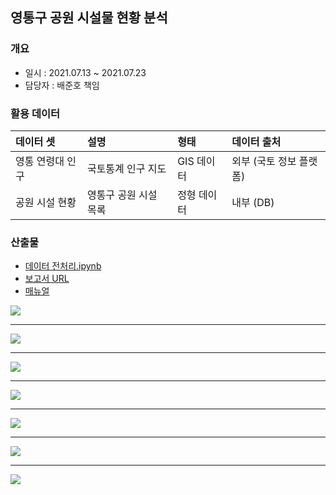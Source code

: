 ## 영통구 공원 시설물 현황 분석
### 개요
- 일시 : 2021.07.13 ~ 2021.07.23
- 담당자 : 배준호 책임

### 활용 데이터
| 데이터 셋             | 설명 | 형태 | 데이터 출처      |
| :-------------------- | :---- | :---------- | :--------------- |
| 영통 연령대 인구 | 국토통계 인구 지도  | GIS 데이터 | 외부 (국토 정보 플랫폼) |
| 공원 시설 현황 | 영통구 공원 시설 목록 | 정형 데이터 | 내부 (DB) |

### 산출물
 - [데이터 전처리.ipynb](https://github.com/juunho/Suwon-2021/blob/1efaab59d091e8b5b506ac389fa762e8a228d2f0/Data%20Visualization/4.%20%EC%98%81%ED%86%B5%EA%B5%AC%20%EA%B3%B5%EC%9B%90%20%EC%8B%9C%EC%84%A4%EB%AC%BC%20%ED%98%84%ED%99%A9%20%EB%B6%84%EC%84%9D/%EB%8D%B0%EC%9D%B4%ED%84%B0%20%EC%A0%84%EC%B2%98%EB%A6%AC.ipynb)
 - [보고서 URL](http://27.101.101.188:20007/studio/exported/411314beac154c238105793c1514b36bc54355e88d594fd19e2c2d38bb395668)
 - [매뉴얼](https://github.com/juunho/Suwon-2021/blob/a6f12f10e193c810fb2e70fa75cfa706458437c5/Data%20Visualization/4.%20%EC%98%81%ED%86%B5%EA%B5%AC%20%EA%B3%B5%EC%9B%90%20%EC%8B%9C%EC%84%A4%EB%AC%BC%20%ED%98%84%ED%99%A9%20%EB%B6%84%EC%84%9D/%EC%98%81%ED%86%B5%EA%B5%AC%20%EA%B3%B5%EC%9B%90%20%EC%8B%9C%EC%84%A4%EB%AC%BC%20%ED%98%84%ED%99%A9%20%EB%B6%84%EC%84%9D%20%EB%A7%A4%EB%89%B4%EC%96%BC.pdf)
 
<img src="https://github.com/juunho/Suwon-2021/blob/4cfb500a2ac933a43c2fb09ddf1603c4fb9fb987/Data%20Visualization/4.%20%EC%98%81%ED%86%B5%EA%B5%AC%20%EA%B3%B5%EC%9B%90%20%EC%8B%9C%EC%84%A4%EB%AC%BC%20%ED%98%84%ED%99%A9%20%EB%B6%84%EC%84%9D/IMAGE/IMG_1.PNG">

 ---
 
<img src="https://github.com/juunho/Suwon-2021/blob/4cfb500a2ac933a43c2fb09ddf1603c4fb9fb987/Data%20Visualization/4.%20%EC%98%81%ED%86%B5%EA%B5%AC%20%EA%B3%B5%EC%9B%90%20%EC%8B%9C%EC%84%A4%EB%AC%BC%20%ED%98%84%ED%99%A9%20%EB%B6%84%EC%84%9D/IMAGE/IMG_2.PNG">
 
---
 
<img src="https://github.com/juunho/Suwon-2021/blob/4cfb500a2ac933a43c2fb09ddf1603c4fb9fb987/Data%20Visualization/4.%20%EC%98%81%ED%86%B5%EA%B5%AC%20%EA%B3%B5%EC%9B%90%20%EC%8B%9C%EC%84%A4%EB%AC%BC%20%ED%98%84%ED%99%A9%20%EB%B6%84%EC%84%9D/IMAGE/IMG_3.PNG">
      
---
 
<img src="https://github.com/juunho/Suwon-2021/blob/4cfb500a2ac933a43c2fb09ddf1603c4fb9fb987/Data%20Visualization/4.%20%EC%98%81%ED%86%B5%EA%B5%AC%20%EA%B3%B5%EC%9B%90%20%EC%8B%9C%EC%84%A4%EB%AC%BC%20%ED%98%84%ED%99%A9%20%EB%B6%84%EC%84%9D/IMAGE/IMG_4.PNG">

---
 
<img src="https://github.com/juunho/Suwon-2021/blob/4cfb500a2ac933a43c2fb09ddf1603c4fb9fb987/Data%20Visualization/4.%20%EC%98%81%ED%86%B5%EA%B5%AC%20%EA%B3%B5%EC%9B%90%20%EC%8B%9C%EC%84%A4%EB%AC%BC%20%ED%98%84%ED%99%A9%20%EB%B6%84%EC%84%9D/IMAGE/IMG_5.PNG">
 
---
 
<img src="https://github.com/juunho/Suwon-2021/blob/4cfb500a2ac933a43c2fb09ddf1603c4fb9fb987/Data%20Visualization/4.%20%EC%98%81%ED%86%B5%EA%B5%AC%20%EA%B3%B5%EC%9B%90%20%EC%8B%9C%EC%84%A4%EB%AC%BC%20%ED%98%84%ED%99%A9%20%EB%B6%84%EC%84%9D/IMAGE/IMG_6.PNG">
 
 ---
 
<img src="https://github.com/juunho/Suwon-2021/blob/4cfb500a2ac933a43c2fb09ddf1603c4fb9fb987/Data%20Visualization/4.%20%EC%98%81%ED%86%B5%EA%B5%AC%20%EA%B3%B5%EC%9B%90%20%EC%8B%9C%EC%84%A4%EB%AC%BC%20%ED%98%84%ED%99%A9%20%EB%B6%84%EC%84%9D/IMAGE/IMG_7.PNG">

